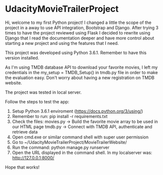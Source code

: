 # UdacityMovieTrailerProject

Hi, welcome to my first Python project! I changed a little the scope of the project in a away to use API integration, Bootstrap and Django. After trying 3 times to have the project reviewed using Flask I decided to rewrite using Django that I read the documentation deeper and have more control about starting a new project and using the features that I need.

This project was developed using Python 3.6.1. Remember to have this version installed.

As I'm using TMDB database API to download your favorite movies, I left my credentials in the my_setup = TMDB_Setup() in tmdb.py file in order to make the evaluation easy. Don't worry about having a new registration on TMDB website.

The project was tested in local server.

Follow the steps to test the app:
1) Setup Python 3.6.1 enviroment (https://docs.python.org/3/using/)
2) Remember to run: pip install -r requirements.txt
3) Check the files:
    movies.py -> Build the favorite movie array to be used in our HTML page
    tmdb.py -> Connect with TMDB API, authenticate and retrieve data
4) Open cmd.exe or similar command shell with super user permission
5) Go to ~/UdacityMovieTrailerProject/MovieTrailerWebsite/
6) Run the command: python manage.py runserver
7) Open the URL displayed in the command shell. In my localserver was: http://127.0.0.1:8000/

Hope that works!
